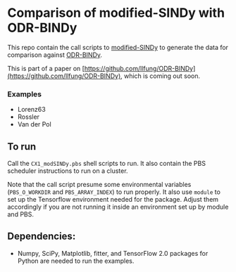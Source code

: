 ﻿# Comparison of modified-SINDy with ODR-BINDy

This repo contain the call scripts to [modified-SINDy](https://github.com/dynamicslab/modified-SINDy) to generate the data for comparison against [ODR-BINDy](https://github.com/llfung/ODR-BINDy).

This is part of a paper on [https://github.com/llfung/ODR-BINDy](https://github.com/llfung/ODR-BINDy), which is coming out soon.

### Examples

- Lorenz63
- Rossler
- Van der Pol

## To run

Call the `CX1_modSINDy.pbs` shell scripts to run. It also contain the PBS scheduler instructions to run on a cluster. 

Note that the call script presume some environmental variables (`PBS_O_WORKDIR` and `PBS_ARRAY_INDEX`) to run properly. It also use `module` to set up the Tensorflow environment needed for the package. Adjust them accordingly if you are not running it inside an environment set up by module and PBS.

## Dependencies:

* Numpy, SciPy, Matplotlib, fitter, and TensorFlow 2.0 packages for Python are needed to run the examples.
